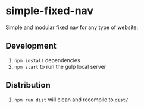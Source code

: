 # simple-fixed-nav
Simple and modular fixed nav for any type of website.

## Development

1. `npm install` dependencies
2. `npm start` to run the gulp local server

## Distribution

1. `npm run dist` will clean and recompile to `dist/`